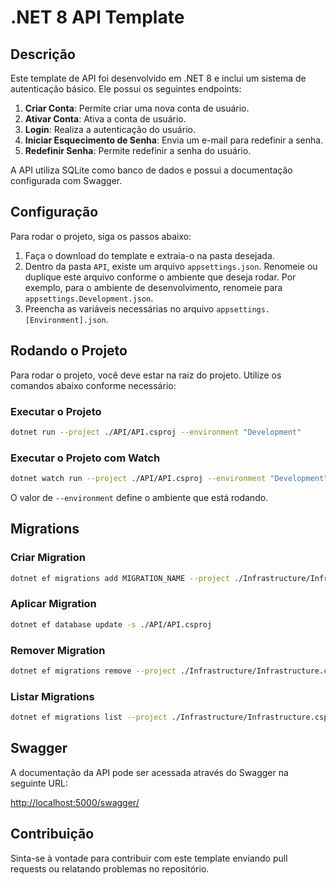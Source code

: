 # .NET 8 API Template

## Descrição

Este template de API foi desenvolvido em .NET 8 e inclui um sistema de autenticação básico. Ele possui os seguintes endpoints:

1. **Criar Conta**: Permite criar uma nova conta de usuário.
2. **Ativar Conta**: Ativa a conta de usuário.
3. **Login**: Realiza a autenticação do usuário.
4. **Iniciar Esquecimento de Senha**: Envia um e-mail para redefinir a senha.
5. **Redefinir Senha**: Permite redefinir a senha do usuário.

A API utiliza SQLite como banco de dados e possui a documentação configurada com Swagger.

## Configuração

Para rodar o projeto, siga os passos abaixo:

1. Faça o download do template e extraia-o na pasta desejada.
2. Dentro da pasta `API`, existe um arquivo `appsettings.json`. Renomeie ou duplique este arquivo conforme o ambiente que deseja rodar. Por exemplo, para o ambiente de desenvolvimento, renomeie para `appsettings.Development.json`.
3. Preencha as variáveis necessárias no arquivo `appsettings.[Environment].json`.

## Rodando o Projeto

Para rodar o projeto, você deve estar na raiz do projeto. Utilize os comandos abaixo conforme necessário:

### Executar o Projeto

```sh
dotnet run --project ./API/API.csproj --environment "Development"
```

### Executar o Projeto com Watch

```sh
dotnet watch run --project ./API/API.csproj --environment "Development"
```

O valor de `--environment` define o ambiente que está rodando.

## Migrations

### Criar Migration

```sh
dotnet ef migrations add MIGRATION_NAME --project ./Infrastructure/Infrastructure.csproj -s ./API/API.csproj
```

### Aplicar Migration

```sh
dotnet ef database update -s ./API/API.csproj
```

### Remover Migration

```sh
dotnet ef migrations remove --project ./Infrastructure/Infrastructure.csproj -s ./API/API.csproj
```

### Listar Migrations

```sh
dotnet ef migrations list --project ./Infrastructure/Infrastructure.csproj -s ./API/API.csproj
```

## Swagger

A documentação da API pode ser acessada através do Swagger na seguinte URL:

[http://localhost:5000/swagger/](http://localhost:5000/swagger/)

## Contribuição

Sinta-se à vontade para contribuir com este template enviando pull requests ou relatando problemas no repositório.